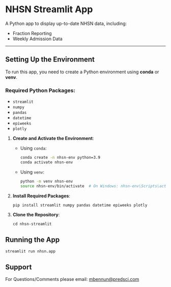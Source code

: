 # NHSN Streamlit App

A Python app to display up-to-date NHSN data, including:
- Fraction Reporting
- Weekly Admission Data

---

## Setting Up the Environment

To run this app, you need to create a Python environment using **conda** or **venv**.

### Required Python Packages:
- `streamlit`
- `numpy`
- `pandas`
- `datetime`
- `epiweeks`
- `plotly`

1. **Create and Activate the Environment**:
   - Using `conda`:
     ```bash
     conda create -n nhsn-env python=3.9
     conda activate nhsn-env
     ```
   - Using `venv`:
     ```bash
     python -m venv nhsn-env
     source nhsn-env/bin/activate  # On Windows: nhsn-env\Scripts\activate
     ```

2. **Install Required Packages**:
   ```bash
   pip install streamlit numpy pandas datetime epiweeks plotly
    ```
   
3. **Clone the Repository**:
   ```git clone <repository_url>
   cd nhsn-streamlit
   ```

## Running the App

   ```
   streamlit run nhsn.app
  ```
## Support

For Questions/Comments please email: mbennun@predsci.com
